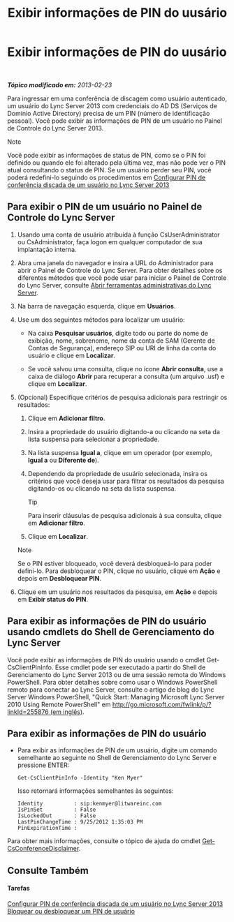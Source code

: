 ﻿---
title: Exibir informações de PIN do uusário
TOCTitle: Exibir informações de PIN do uusário
ms:assetid: 59e38117-8112-4851-82ac-a746ffa0f89d
ms:mtpsurl: https://technet.microsoft.com/pt-br/library/JJ688067(v=OCS.15)
ms:contentKeyID: 49886231
ms.date: 05/19/2016
mtps_version: v=OCS.15
ms.translationtype: HT
---

# Exibir informações de PIN do uusário

 

_**Tópico modificado em:** 2013-02-23_

Para ingressar em uma conferência de discagem como usuário autenticado, um usuário do Lync Server 2013 com credenciais do AD DS (Serviços de Domínio Active Directory) precisa de um PIN (número de identificação pessoal). Você pode exibir as informações de PIN de um usuário no Painel de Controle do Lync Server 2013.

> [!NOTE]  
> Você pode exibir as informações de status de PIN, como se o PIN foi definido ou quando ele foi alterado pela última vez, mas não pode ver o PIN atual consultando o status de PIN. Se um usuário perder seu PIN, você poderá redefini-lo seguindo os procedimentos em <a href="lync-server-2013-set-a-user-s-dial-in-conferencing-pin.md">Configurar PIN de conferência discada de um usuário no Lync Server 2013</a>

## Para exibir o PIN de um usuário no Painel de Controle do Lync Server

1.  Usando uma conta de usuário atribuída à função CsUserAdministrator ou CsAdministrator, faça logon em qualquer computador de sua implantação interna.

2.  Abra uma janela do navegador e insira a URL do Administrador para abrir o Painel de Controle do Lync Server. Para obter detalhes sobre os diferentes métodos que você pode usar para iniciar o Painel de Controle do Lync Server, consulte [Abrir ferramentas administrativas do Lync Server](lync-server-2013-open-lync-server-administrative-tools.md).

3.  Na barra de navegação esquerda, clique em **Usuários**.

4.  Use um dos seguintes métodos para localizar um usuário:
    
      - Na caixa **Pesquisar usuários**, digite todo ou parte do nome de exibição, nome, sobrenome, nome da conta de SAM (Gerente de Contas de Segurança), endereço SIP ou URI de linha da conta do usuário e clique em **Localizar**.
    
      - Se você salvou uma consulta, clique no ícone **Abrir consulta**, use a caixa de diálogo **Abrir** para recuperar a consulta (um arquivo .usf) e clique em **Localizar**.

5.  (Opcional) Especifique critérios de pesquisa adicionais para restringir os resultados:
    
    1.  Clique em **Adicionar filtro**.
    
    2.  Insira a propriedade do usuário digitando-a ou clicando na seta da lista suspensa para selecionar a propriedade.
    
    3.  Na lista suspensa **Igual a**, clique em um operador (por exemplo, **Igual a** ou **Diferente de**).
    
    4.  Dependendo da propriedade de usuário selecionada, insira os critérios que você deseja usar para filtrar os resultados da pesquisa digitando-os ou clicando na seta da lista suspensa.
        

        > [!TIP]
        > Para inserir cláusulas de pesquisa adicionais à sua consulta, clique em <STRONG>Adicionar filtro</STRONG>.

    
    5.  Clique em **Localizar**.
    
    > [!NOTE]  
    > Se o PIN estiver bloqueado, você deverá desbloqueá-lo para poder defini-lo. Para desbloquear o PIN, clique no usuário, clique em <strong>Ação</strong> e depois em <strong>Desbloquear PIN</strong>.

6.  Clique em um usuário nos resultados da pesquisa, em **Ação** e depois em **Exibir status do PIN**.

## Para exibir as informações de PIN do usuário usando cmdlets do Shell de Gerenciamento do Lync Server

Você pode exibir as informações de PIN do usuário usando o cmdlet Get-CsClientPinInfo. Esse cmdlet pode ser executado a partir do Shell de Gerenciamento do Lync Server 2013 ou de uma sessão remota do Windows PowerShell. Para obter detalhes sobre como usar o Windows PowerShell remoto para conectar ao Lync Server, consulte o artigo de blog do Lync Server Windows PowerShell, "Quick Start: Managing Microsoft Lync Server 2010 Using Remote PowerShell" em [http://go.microsoft.com/fwlink/p/?linkId=255876 (em inglês)](http://go.microsoft.com/fwlink/p/?linkid=255876).

## Para exibir as informações de PIN do usuário

  - Para exibir as informações de PIN de um usuário, digite um comando semelhante ao seguinte no Shell de Gerenciamento do Lync Server e pressione ENTER:
    
        Get-CsClientPinInfo -Identity "Ken Myer"
    
    Isso retornará informações semelhantes às seguintes:
    
        Identity          : sip:kenmyer@litwareinc.com
        IsPinSet          : False
        IsLockedOut       : False
        LastPinChangeTime : 9/25/2012 1:35:03 PM
        PinExpirationTime :

Para obter mais informações, consulte o tópico de ajuda do cmdlet [Get-CsConferenceDisclaimer](https://docs.microsoft.com/en-us/powershell/module/skype/Get-CsConferenceDisclaimer).

## Consulte Também

#### Tarefas

[Configurar PIN de conferência discada de um usuário no Lync Server 2013](lync-server-2013-set-a-user-s-dial-in-conferencing-pin.md)  
[Bloquear ou desbloquear um PIN de usuário](lync-server-2013-lock-or-unlock-a-user-pin.md)


